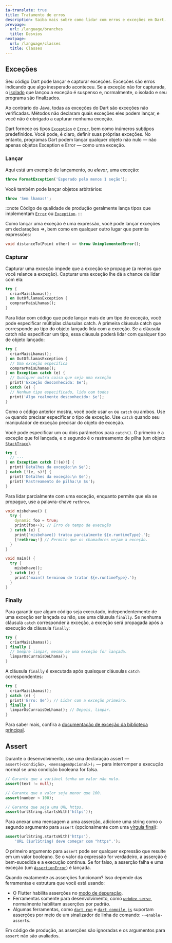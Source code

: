 ```yaml
---
ia-translate: true
title: Tratamento de erros
description: Saiba mais sobre como lidar com erros e exceções em Dart.
prevpage:
  url: /language/branches
  title: Desvios
nextpage:
  url: /language/classes
  title: Classes
---
```


## Exceções

Seu código Dart pode lançar e capturar exceções. Exceções são erros
indicando que algo inesperado aconteceu. Se a exceção não for
capturada, o [isolado][isolate] que lançou a exceção é suspenso e,
normalmente, o isolado e seu programa são finalizados.

Ao contrário do Java, todas as exceções do Dart são exceções não
verificadas. Métodos não declaram quais exceções eles podem lançar, e
você não é obrigado a capturar nenhuma exceção.

Dart fornece os tipos [`Exception`][`Exception`] e [`Error`][`Error`],
bem como inúmeros subtipos predefinidos. Você pode, é claro,
definir suas próprias exceções. No entanto, programas Dart podem lançar
qualquer objeto não nulo — não apenas objetos Exception e Error — como uma exceção.

### Lançar

Aqui está um exemplo de lançamento, ou *elevar*, uma exceção:

<?code-excerpt "misc/lib/language_tour/exceptions.dart (throw-FormatException)"?>
```dart
throw FormatException('Esperado pelo menos 1 seção');
```

Você também pode lançar objetos arbitrários:

<?code-excerpt "misc/lib/language_tour/exceptions.dart (out-of-llamas)"?>
```dart
throw 'Sem lhamas!';
```

:::note
Código de qualidade de produção geralmente lança tipos que
implementam [`Error`][`Error`] ou [`Exception`][`Exception`].
:::

Como lançar uma exceção é uma expressão, você pode lançar exceções
em declarações =\>, bem como em qualquer outro lugar que permita expressões:

<?code-excerpt "misc/lib/language_tour/exceptions.dart (throw-is-an-expression)"?>
```dart
void distanceTo(Point other) => throw UnimplementedError();
```

### Capturar

Capturar uma exceção impede que a exceção se propague
(a menos que você relance a exceção).
Capturar uma exceção lhe dá a chance de lidar com ela:

<?code-excerpt "misc/lib/language_tour/exceptions.dart (try)"?>
```dart
try {
  criarMaisLhamas();
} on OutOfLlamasException {
  comprarMaisLhamas();
}
```

Para lidar com código que pode lançar mais de um tipo de exceção, você pode
especificar múltiplas cláusulas catch. A primeira cláusula catch que
corresponde ao tipo do objeto lançado lida com a exceção. Se a cláusula
catch não especificar um tipo, essa cláusula poderá lidar com qualquer
tipo de objeto lançado:

<?code-excerpt "misc/lib/language_tour/exceptions.dart (try-catch)"?>
```dart
try {
  criarMaisLhamas();
} on OutOfLlamasException {
  // Uma exceção específica
  comprarMaisLhamas();
} on Exception catch (e) {
  // Qualquer outra coisa que seja uma exceção
  print('Exceção desconhecida: $e');
} catch (e) {
  // Nenhum tipo especificado, lida com todos
  print('Algo realmente desconhecido: $e');
}
```

Como o código anterior mostra, você pode usar `on` ou `catch` ou ambos.
Use `on` quando precisar especificar o tipo de exceção. Use `catch` quando
seu manipulador de exceção precisar do objeto de exceção.

Você pode especificar um ou dois parâmetros para `catch()`.
O primeiro é a exceção que foi lançada,
e o segundo é o rastreamento de pilha (um objeto [`StackTrace`][`StackTrace`]).

<?code-excerpt "misc/lib/language_tour/exceptions.dart (try-catch-2)" replace="/\(e.*?\)/[!$&!]/g"?>
```dart
try {
  // ···
} on Exception catch [!(e)!] {
  print('Detalhes da exceção:\n $e');
} catch [!(e, s)!] {
  print('Detalhes da exceção:\n $e');
  print('Rastreamento de pilha:\n $s');
}
```

Para lidar parcialmente com uma exceção,
enquanto permite que ela se propague,
use a palavra-chave `rethrow`.

<?code-excerpt "misc/test/language_tour/exceptions_test.dart (rethrow)" replace="/rethrow;/[!$&!]/g"?>
```dart
void misbehave() {
  try {
    dynamic foo = true;
    print(foo++); // Erro de tempo de execução
  } catch (e) {
    print('misbehave() tratou parcialmente ${e.runtimeType}.');
    [!rethrow;!] // Permite que os chamadores vejam a exceção.
  }
}

void main() {
  try {
    misbehave();
  } catch (e) {
    print('main() terminou de tratar ${e.runtimeType}.');
  }
}
```

### Finally

Para garantir que algum código seja executado, independentemente de uma
exceção ser lançada ou não, use uma cláusula `finally`. Se nenhuma cláusula
`catch` corresponder à exceção, a exceção será propagada após a
execução da cláusula `finally`:

<?code-excerpt "misc/lib/language_tour/exceptions.dart (finally)"?>
```dart
try {
  criarMaisLhamas();
} finally {
  // Sempre limpar, mesmo se uma exceção for lançada.
  limparOsCurraisDeLhama();
}
```

A cláusula `finally` é executada após quaisquer cláusulas `catch` correspondentes:

<?code-excerpt "misc/lib/language_tour/exceptions.dart (try-catch-finally)"?>
```dart
try {
  criarMaisLhamas();
} catch (e) {
  print('Erro: $e'); // Lidar com a exceção primeiro.
} finally {
  limparOsCurraisDeLhama(); // Depois, limpar.
}
```

Para saber mais, confira a
[documentação de exceção da biblioteca principal](/libraries/dart-core#exceptions).

## Assert

Durante o desenvolvimento, use uma declaração assert — `assert(<condição>, <mensagemOpcional>);` — para interromper a execução normal se uma condição booleana for falsa.

<?code-excerpt "misc/test/language_tour/control_flow_test.dart (assert)"?>
```dart
// Garante que a variável tenha um valor não nulo.
assert(text != null);

// Garante que o valor seja menor que 100.
assert(number < 100);

// Garante que seja uma URL https.
assert(urlString.startsWith('https'));
```

Para anexar uma mensagem a uma asserção,
adicione uma string como o segundo argumento para `assert`
(opcionalmente com uma [vírgula final][trailing comma]):

<?code-excerpt "misc/test/language_tour/control_flow_test.dart (assert-with-message)"?>
```dart
assert(urlString.startsWith('https'),
    'URL ($urlString) deve começar com "https".');
```

O primeiro argumento para `assert` pode ser qualquer expressão que
resulte em um valor booleano. Se o valor da expressão
for verdadeiro, a asserção é bem-sucedida e a execução
continua. Se for falso, a asserção falha e uma exceção (um
[`AssertionError`][`AssertionError`]) é lançada.

Quando exatamente as asserções funcionam?
Isso depende das ferramentas e estrutura que você está usando:

* O Flutter habilita asserções no [modo de depuração][Flutter debug mode].
* Ferramentas somente para desenvolvimento, como [`webdev serve`][`webdev serve`],
  normalmente habilitam asserções por padrão.
* Algumas ferramentas, como [`dart run`][`dart run`] e [`dart compile js`][`dart compile js`]
  suportam asserções por meio de um sinalizador de linha de comando: `--enable-asserts`.

Em código de produção, as asserções são ignoradas e
os argumentos para `assert` não são avaliados.

[trailing comma]: /language/collections#trailing-comma
[`AssertionError`]: {{site.dart-api}}/dart-core/AssertionError-class.html
[Flutter debug mode]: {{site.flutter-docs}}/testing/debugging#debug-mode-assertions
[`webdev serve`]: /tools/webdev#serve
[`dart run`]: /tools/dart-run
[`dart compile js`]: /tools/dart-compile#js

[isolate]: /language/concurrency#isolates
[`Error`]: {{site.dart-api}}/dart-core/Error-class.html
[`Exception`]: {{site.dart-api}}/dart-core/Exception-class.html
[`StackTrace`]: {{site.dart-api}}/dart-core/StackTrace-class.html
